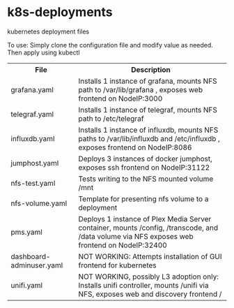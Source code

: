 # k8s-deployments
kubernetes deployment files

To use: Simply clone the configuration file and modify value as needed. Then apply using kubectl

<table>
    <tr>
        <th>File</th>
        <th>Description</th>
    </tr>
    <tr>
        <td>grafana.yaml</td>
        <td>Installs 1 instance of grafana, mounts NFS path to /var/lib/grafana , exposes web frontend on NodeIP:3000 </td>
    </tr>
    <tr>
        <td>telegraf.yaml</td>
        <td>Installs 1 instance of telegraf, mounts NFS path to /etc/telegraf </td>
    </tr>
    <tr>
        <td>influxdb.yaml</td>
        <td>Installs 1 instance of influxdb, mounts NFS paths to /var/lib/influxdb and /etc/influxdb , exposes frontend on NodeIP:8086 </td>
    </tr>
    <tr>
        <td>jumphost.yaml</td>
        <td>Deploys 3 instances of docker jumphost, exposes ssh frontend on NodeIP:31122 </td>
    </tr>
    <tr>
        <td>nfs-test.yaml</td>
        <td>Tests writing to the NFS mounted volume /mnt</td>
    </tr>
    <tr>
        <td>nfs-volume.yaml</td>
        <td>Template for presenting nfs volume to a deployment </td>
    </tr>
    <tr>
        <td>pms.yaml</td>
        <td>Deploys 1 instance of Plex Media Server container, mounts /config, /transcode, and /data volume via NFS exposes web frontend on NodeIP:32400 </td>
    </tr>
     <tr>
        <td>dashboard-adminuser.yaml</td>
        <td>NOT WORKING: Attempts installation of GUI frontend for kubernetes</td>
    </tr>
     <tr>
        <td>unifi.yaml</td>
        <td>NOT WORKING, possibly L3 adoption only: Installs unifi controller, mounts /unifi via NFS, exposes web and discovery frontend /</td>
    </tr>
    
</table>


